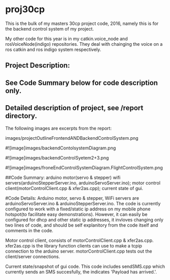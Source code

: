 # proj30cp

This is the bulk of my masters 30cp project code, 2016, namely this is
for the backend control system of my project.

My  other  code   for  this  year  is  in   my  catkin.voice_node  and
rosVoiceNode(indigo) repositories.  They deal with chainging the voice
on a ros catkin and ros indigo system respectively.

## Project Description:

## See Code Summary below for code description only.

## Detailed description of project, see /report directory.


The following images are excerpts from the report:

images/projectOutlineFrontendANDBackendControlSystem.png

#![image]images/backendContolsystemDiagram.png

#![image]images/backendControlSyetem2+3.png

#![image]images/froneEndControlSystemDiagram.FlightControlSystem.png


##Code Summary: 
arduino motor(servo &amp; stepper) wifi
servers(arduinoStepperServer.ino, arduinoServoServer.ino);
motor control client(motorControlClient.cpp &amp; xfer2as.cpp);
current state of gui.

#Code Details:
Arduino    motor,    servo     &    stepper,    WiFi    servers    are
arduinoServoServer.ino   &  arduinoStepperServer.ino.   The   code  is
currently  configured to  work with  a fixed/static  ip address  on my
mobile phone hotspot(to  facilitate easy demonstrations).  However, it
can easily  be configured for dhcp  and other static  ip addresses, it
invloves  changing  only  two  lines  of  code,  and  should  be  self
explanitory from the code itself and comments in the code.

Motor   control   client,   consists   of   motorControlClient.cpp   &
xfer2as.cpp.  xfer2as.cpp  is the library function clients  can use to
make a tcpip connection to the arduino server.  motorControlClient.cpp
tests out the client/server connections.

Current state/snapshot  of gui  code.  This code  includes sendSMS.cpp
which currently  sends an SMS succesfully, the  indicates 'Payload has
arrived.'.
